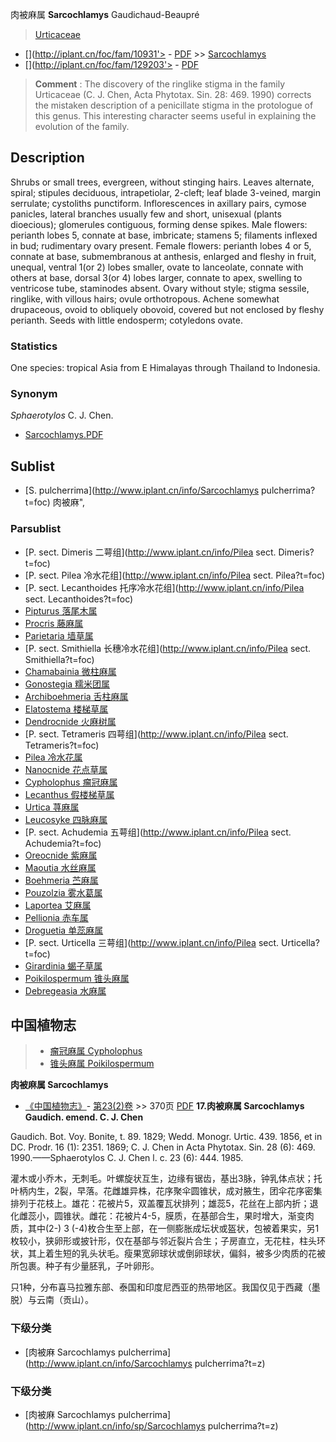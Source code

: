 肉被麻属 **Sarcochlamys** Gaudichaud-Beaupré

> [Urticaceae](http://www.iplant.cn/info/Urticaceae?t=foc)
* [](http://iplant.cn/foc/fam/10931'> - [PDF](http://iplant.cn/foc/pdf/Urticaceae.pdf) >> [Sarcochlamys](http://www.iplant.cn/info/Sarcochlamys?t=foc)
* [](http://iplant.cn/foc/fam/129203'> - [PDF](http://www.iplant.cn/foc/pdf/Sarcochlamys.pdf)

> **Comment** : 
> The discovery of the ringlike stigma in the family Urticaceae (C. J. Chen, Acta Phytotax. Sin. 28: 469. 1990) corrects the mistaken description of a penicillate stigma in the protologue of this genus. This interesting character seems useful in explaining the evolution of the family.

## Description

Shrubs or small trees, evergreen, without stinging hairs. Leaves alternate, spiral; stipules deciduous, intrapetiolar, 2-cleft; leaf blade 3-veined, margin serrulate; cystoliths punctiform. Inflorescences in axillary pairs, cymose panicles, lateral branches usually few and short, unisexual (plants dioecious); glomerules contiguous, forming dense spikes. Male flowers: perianth lobes 5, connate at base, imbricate; stamens 5; filaments inflexed in bud; rudimentary ovary present. Female flowers: perianth lobes 4 or 5, connate at base, submembranous at anthesis, enlarged and fleshy in fruit, unequal, ventral 1(or 2) lobes smaller, ovate to lanceolate, connate with others at base, dorsal 3(or 4) lobes larger, connate to apex, swelling to ventricose tube, staminodes absent. Ovary without style; stigma sessile, ringlike, with villous hairs; ovule orthotropous. Achene somewhat drupaceous, ovoid to obliquely obovoid, covered but not enclosed by fleshy perianth. Seeds with little endosperm; cotyledons ovate.



### Statistics
One species: tropical Asia from E Himalayas through Thailand to Indonesia.

### Synonym
*Sphaerotylos* C. J. Chen.


* [Sarcochlamys.PDF](http://iplant.cn/foc/pdf/Sarcochlamys.pdf)

## Sublist

* [S.  pulcherrima](http://www.iplant.cn/info/Sarcochlamys pulcherrima?t=foc) 肉被麻",

### Parsublist

* [P.  sect. Dimeris  二萼组](http://www.iplant.cn/info/Pilea sect. Dimeris?t=foc)
* [P.  sect. Pilea  冷水花组](http://www.iplant.cn/info/Pilea sect. Pilea?t=foc)
* [P.  sect. Lecanthoides  托序冷水花组](http://www.iplant.cn/info/Pilea sect. Lecanthoides?t=foc)
* [Pipturus  落尾木属](http://www.iplant.cn/info/Pipturus?t=foc)
* [Procris  藤麻属](http://www.iplant.cn/info/Procris?t=foc)
* [Parietaria  墙草属](http://www.iplant.cn/info/Parietaria?t=foc)
* [P.  sect. Smithiella  长穗冷水花组](http://www.iplant.cn/info/Pilea sect. Smithiella?t=foc)
* [Chamabainia  微柱麻属](http://www.iplant.cn/info/Chamabainia?t=foc)
* [Gonostegia  糯米团属](http://www.iplant.cn/info/Gonostegia?t=foc)
* [Archiboehmeria  舌柱麻属](http://www.iplant.cn/info/Archiboehmeria?t=foc)
* [Elatostema  楼梯草属](http://www.iplant.cn/info/Elatostema?t=foc)
* [Dendrocnide  火麻树属](http://www.iplant.cn/info/Dendrocnide?t=foc)
* [P.  sect. Tetrameris  四萼组](http://www.iplant.cn/info/Pilea sect. Tetrameris?t=foc)
* [Pilea  冷水花属](http://www.iplant.cn/info/Pilea?t=foc)
* [Nanocnide  花点草属](http://www.iplant.cn/info/Nanocnide?t=foc)
* [Cypholophus  瘤冠麻属](http://www.iplant.cn/info/Cypholophus?t=foc)
* [Lecanthus  假楼梯草属](http://www.iplant.cn/info/Lecanthus?t=foc)
* [Urtica  荨麻属](http://www.iplant.cn/info/Urtica?t=foc)
* [Leucosyke  四脉麻属](http://www.iplant.cn/info/Leucosyke?t=foc)
* [P.  sect. Achudemia  五萼组](http://www.iplant.cn/info/Pilea sect. Achudemia?t=foc)
* [Oreocnide  紫麻属](http://www.iplant.cn/info/Oreocnide?t=foc)
* [Maoutia  水丝麻属](http://www.iplant.cn/info/Maoutia?t=foc)
* [Boehmeria  苎麻属](http://www.iplant.cn/info/Boehmeria?t=foc)
* [Pouzolzia  雾水葛属](http://www.iplant.cn/info/Pouzolzia?t=foc)
* [Laportea  艾麻属](http://www.iplant.cn/info/Laportea?t=foc)
* [Pellionia  赤车属](http://www.iplant.cn/info/Pellionia?t=foc)
* [Droguetia  单蕊麻属](http://www.iplant.cn/info/Droguetia?t=foc)
* [P.  sect. Urticella  三萼组](http://www.iplant.cn/info/Pilea sect. Urticella?t=foc)
* [Girardinia  蝎子草属](http://www.iplant.cn/info/Girardinia?t=foc)
* [Poikilospermum  锥头麻属](http://www.iplant.cn/info/Poikilospermum?t=foc)
* [Debregeasia  水麻属](http://www.iplant.cn/info/Debregeasia?t=foc)


## 中国植物志

> * [瘤冠麻属  Cypholophus](http://www.iplant.cn/info/Cypholophus?t=z)
> * [锥头麻属  Poikilospermum](http://www.iplant.cn/info/Poikilospermum?t=z)

**肉被麻属 Sarcochlamys**

* [《中国植物志》](http://www.iplant.cn/frps)- [第23(2)卷](http://www.iplant.cn/frps/vol/23(2)) >> 370页 [PDF](http://www.iplant.cn/frps/pdf/23(2)/370y.pdf)
**17.肉被麻属 Sarcochlamys Gaudich. emend. C. J. Chen**

Gaudich. Bot. Voy. Bonite, t. 89. 1829; Wedd. Monogr. Urtic. 439. 1856, et in DC. Prodr. 16 (1): 2351. 1869; C. J. Chen in Acta Phytotax. Sin. 28 (6): 469. 1990.——Sphaerotylos C. J. Chen l. c. 23 (6): 444. 1985.

灌木或小乔木，无刺毛。叶螺旋状互生，边缘有锯齿，基出3脉，钟乳体点状；托叶柄内生，2裂，早落。花雌雄异株，花序聚伞圆锥状，成对腋生，团伞花序密集排列于花枝上。雄花：花被片5，双盖覆瓦状排列；雄蕊5，花丝在上部内折；退化雌蕊小，圆锥状。雌花：花被片4-5，膜质，在基部合生，果时增大，渐变肉质，其中(2-) 3 (-4)枚合生至上部，在一侧膨胀成坛状或盔状，包被着果实，另1枚较小，狭卵形或披针形，仅在基部与邻近裂片合生；子房直立，无花柱，柱头环状，其上着生短的乳头状毛。瘦果宽卵球状或倒卵球状，偏斜，被多少肉质的花被所包裹。种子有少量胚乳，子叶卵形。

只1种，分布喜马拉雅东部、泰国和印度尼西亚的热带地区。我国仅见于西藏（墨脱）与云南（贡山）。

### 下级分类
* [肉被麻  Sarcochlamys pulcherrima](http://www.iplant.cn/info/Sarcochlamys pulcherrima?t=z)

### 下级分类
* [肉被麻  Sarcochlamys pulcherrima](http://www.iplant.cn/info/sp/Sarcochlamys pulcherrima?t=z)
